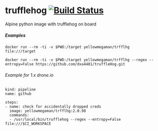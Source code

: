 # trufflehog [![Build Status](https://cloud.drone.io/api/badges/yellowmegaman/trfflhg/status.svg)](https://cloud.drone.io/yellowmegaman/trfflhg)

Alpine python image with trufflehog on board

##### Examples
```
docker run --rm -ti -v $PWD:/target yellowmegaman/trfflhg file:///target
```

```
docker run --rm -ti -v $PWD:/target yellowmegaman/trfflhg --regex --entropy=False https://github.com/dxa4481/truffleHog.git
```

###### Example for 1.x drone.io

```
kind: pipeline
name: github

steps:
- name: check for accidentally dropped creds
  image: yellowmegaman/trfflhg:2.0.98
  commands:
  - /usr/local/bin/trufflehog --regex --entropy=False file:///$CI_WORKSPACE
```
